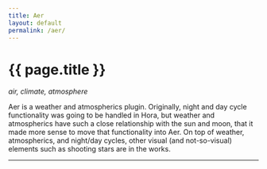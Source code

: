 ```yaml
---
title: Aer
layout: default
permalink: /aer/
---
```


# {{ page.title }}

_air, climate, atmosphere_

Aer is a weather and atmospherics plugin. Originally, night and day cycle functionality was going to be handled in Hora, but weather and atmospherics have such a close relationship with the sun and moon, that it made more sense to move that functionality into Aer. On top of weather, atmospherics, and night/day cycles, other visual (and not-so-visual) elements such as shooting stars are in the works.

-----
